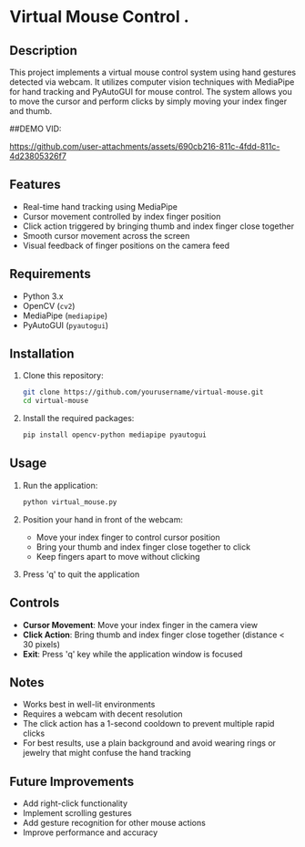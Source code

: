 # Virtual Mouse Control .

## Description
This project implements a virtual mouse control system using hand gestures detected via webcam. It utilizes computer vision techniques with MediaPipe for hand tracking and PyAutoGUI for mouse control. The system allows you to move the cursor and perform clicks by simply moving your index finger and thumb.




##DEMO VID:



https://github.com/user-attachments/assets/690cb216-811c-4fdd-811c-4d23805326f7


## Features
- Real-time hand tracking using MediaPipe
- Cursor movement controlled by index finger position
- Click action triggered by bringing thumb and index finger close together
- Smooth cursor movement across the screen
- Visual feedback of finger positions on the camera feed

  
 
## Requirements
- Python 3.x
- OpenCV (`cv2`)
- MediaPipe (`mediapipe`)
- PyAutoGUI (`pyautogui`)

## Installation
1. Clone this repository:
   ```bash
   git clone https://github.com/yourusername/virtual-mouse.git
   cd virtual-mouse
   ```

2. Install the required packages:
   ```bash
   pip install opencv-python mediapipe pyautogui
   ```

## Usage
1. Run the application:
   ```bash
   python virtual_mouse.py
   ```

2. Position your hand in front of the webcam:
   - Move your index finger to control cursor position
   - Bring your thumb and index finger close together to click
   - Keep fingers apart to move without clicking

3. Press 'q' to quit the application

## Controls
- **Cursor Movement**: Move your index finger in the camera view
- **Click Action**: Bring thumb and index finger close together (distance < 30 pixels)
- **Exit**: Press 'q' key while the application window is focused

## Notes
- Works best in well-lit environments
- Requires a webcam with decent resolution
- The click action has a 1-second cooldown to prevent multiple rapid clicks
- For best results, use a plain background and avoid wearing rings or jewelry that might confuse the hand tracking

## Future Improvements
- Add right-click functionality
- Implement scrolling gestures
- Add gesture recognition for other mouse actions
- Improve performance and accuracy

